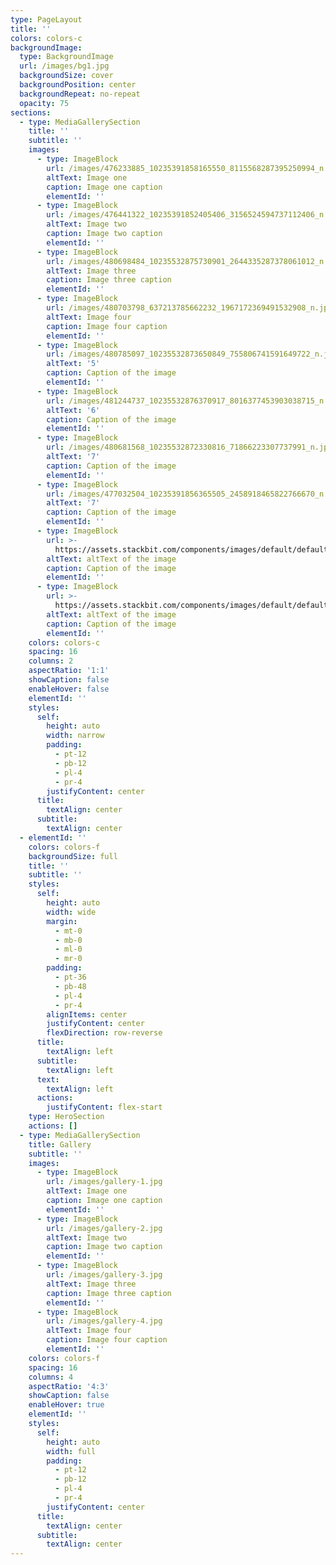 ```yaml
---
type: PageLayout
title: ''
colors: colors-c
backgroundImage:
  type: BackgroundImage
  url: /images/bg1.jpg
  backgroundSize: cover
  backgroundPosition: center
  backgroundRepeat: no-repeat
  opacity: 75
sections:
  - type: MediaGallerySection
    title: ''
    subtitle: ''
    images:
      - type: ImageBlock
        url: /images/476233885_10235391858165550_8115568287395250994_n.jpg
        altText: Image one
        caption: Image one caption
        elementId: ''
      - type: ImageBlock
        url: /images/476441322_10235391852405406_3156524594737112406_n.jpg
        altText: Image two
        caption: Image two caption
        elementId: ''
      - type: ImageBlock
        url: /images/480698484_10235532875730901_2644335287378061012_n.jpg
        altText: Image three
        caption: Image three caption
        elementId: ''
      - type: ImageBlock
        url: /images/480703798_637213785662232_1967172369491532908_n.jpg
        altText: Image four
        caption: Image four caption
        elementId: ''
      - type: ImageBlock
        url: /images/480785097_10235532873650849_755806741591649722_n.jpg
        altText: '5'
        caption: Caption of the image
        elementId: ''
      - type: ImageBlock
        url: /images/481244737_10235532876370917_8016377453903038715_n.jpg
        altText: '6'
        caption: Caption of the image
        elementId: ''
      - type: ImageBlock
        url: /images/480681568_10235532872330816_71866223307737991_n.jpg
        altText: '7'
        caption: Caption of the image
        elementId: ''
      - type: ImageBlock
        url: /images/477032504_10235391856365505_2458918465822766670_n.jpg
        altText: '7'
        caption: Caption of the image
        elementId: ''
      - type: ImageBlock
        url: >-
          https://assets.stackbit.com/components/images/default/default-image.png
        altText: altText of the image
        caption: Caption of the image
        elementId: ''
      - type: ImageBlock
        url: >-
          https://assets.stackbit.com/components/images/default/default-image.png
        altText: altText of the image
        caption: Caption of the image
        elementId: ''
    colors: colors-c
    spacing: 16
    columns: 2
    aspectRatio: '1:1'
    showCaption: false
    enableHover: false
    elementId: ''
    styles:
      self:
        height: auto
        width: narrow
        padding:
          - pt-12
          - pb-12
          - pl-4
          - pr-4
        justifyContent: center
      title:
        textAlign: center
      subtitle:
        textAlign: center
  - elementId: ''
    colors: colors-f
    backgroundSize: full
    title: ''
    subtitle: ''
    styles:
      self:
        height: auto
        width: wide
        margin:
          - mt-0
          - mb-0
          - ml-0
          - mr-0
        padding:
          - pt-36
          - pb-48
          - pl-4
          - pr-4
        alignItems: center
        justifyContent: center
        flexDirection: row-reverse
      title:
        textAlign: left
      subtitle:
        textAlign: left
      text:
        textAlign: left
      actions:
        justifyContent: flex-start
    type: HeroSection
    actions: []
  - type: MediaGallerySection
    title: Gallery
    subtitle: ''
    images:
      - type: ImageBlock
        url: /images/gallery-1.jpg
        altText: Image one
        caption: Image one caption
        elementId: ''
      - type: ImageBlock
        url: /images/gallery-2.jpg
        altText: Image two
        caption: Image two caption
        elementId: ''
      - type: ImageBlock
        url: /images/gallery-3.jpg
        altText: Image three
        caption: Image three caption
        elementId: ''
      - type: ImageBlock
        url: /images/gallery-4.jpg
        altText: Image four
        caption: Image four caption
        elementId: ''
    colors: colors-f
    spacing: 16
    columns: 4
    aspectRatio: '4:3'
    showCaption: false
    enableHover: true
    elementId: ''
    styles:
      self:
        height: auto
        width: full
        padding:
          - pt-12
          - pb-12
          - pl-4
          - pr-4
        justifyContent: center
      title:
        textAlign: center
      subtitle:
        textAlign: center
---
```

